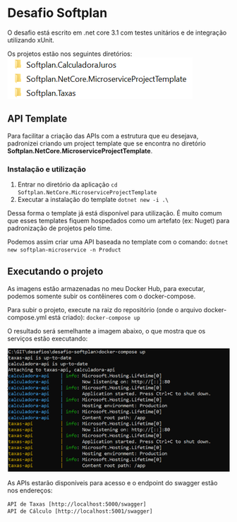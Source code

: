 # Desafio Softplan

O desafio está escrito em .net core 3.1 com testes unitários e de integração utilizando xUnit.

Os projetos estão nos seguintes diretórios:
![Diretórios de projeto](img/estrutura-pastas.png)

## API Template
Para facilitar a criação das APIs com a estrutura que eu desejava, padronizei criando um project template que se encontra no diretório **Softplan.NetCore.MicroserviceProjectTemplate**.

### Instalação e utilização
 1. Entrar no diretório da aplicação `cd Softplan.NetCore.MicroserviceProjectTemplate`
 2. Executar a instalação do template `dotnet new -i .\`
 
 Dessa forma o template já está disponível para utilização. É muito comum que esses templates fiquem hospedados como um artefato (ex: Nuget) para padronização de projetos pelo time.

Podemos assim criar uma API baseada no template com o comando: `dotnet new softplan-microservice -n Product`


## Executando o projeto
As imagens estão armazenadas no meu Docker Hub, para executar, podemos somente subir os contêineres com o docker-compose.

Para subir o projeto, execute na raiz do repositório (onde o arquivo docker-compose.yml está criado): `docker-compose up` 

O resultado será semelhante a imagem abaixo, o que mostra que os serviços estão executando:

![Diretórios de projeto](img/docker-compose.png)

As APIs estarão disponíveis para acesso e o endpoint do swagger estão nos endereços:

    API de Taxas [http://localhost:5000/swagger]
    API de Cálculo [http://localhost:5001/swagger]

